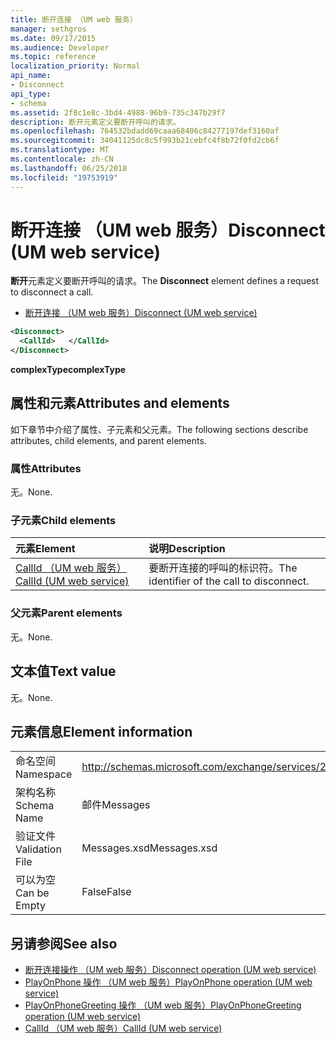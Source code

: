 ```yaml
---
title: 断开连接 （UM web 服务）
manager: sethgros
ms.date: 09/17/2015
ms.audience: Developer
ms.topic: reference
localization_priority: Normal
api_name:
- Disconnect
api_type:
- schema
ms.assetid: 2f8c1e8c-3bd4-4988-96b9-735c347b29f7
description: 断开元素定义要断开呼叫的请求。
ms.openlocfilehash: 764532bdadd69caaa68406c84277197def3160af
ms.sourcegitcommit: 34041125dc8c5f993b21cebfc4f8b72f0fd2cb6f
ms.translationtype: MT
ms.contentlocale: zh-CN
ms.lasthandoff: 06/25/2018
ms.locfileid: "19753919"
---
```

# <a name="disconnect-um-web-service"></a><span data-ttu-id="5d84b-103">断开连接 （UM web 服务）</span><span class="sxs-lookup"><span data-stu-id="5d84b-103">Disconnect (UM web service)</span></span>

<span data-ttu-id="5d84b-104">**断开**元素定义要断开呼叫的请求。</span><span class="sxs-lookup"><span data-stu-id="5d84b-104">The **Disconnect** element defines a request to disconnect a call.</span></span> 
  
- [<span data-ttu-id="5d84b-105">断开连接 （UM web 服务）</span><span class="sxs-lookup"><span data-stu-id="5d84b-105">Disconnect (UM web service)</span></span>](disconnect-um-web-service.md)
  
```xml
<Disconnect>
  <CallId>   </CallId>
</Disconnect>
```

 <span data-ttu-id="5d84b-106">**complexType**</span><span class="sxs-lookup"><span data-stu-id="5d84b-106">**complexType**</span></span>
## <a name="attributes-and-elements"></a><span data-ttu-id="5d84b-107">属性和元素</span><span class="sxs-lookup"><span data-stu-id="5d84b-107">Attributes and elements</span></span>

<span data-ttu-id="5d84b-108">如下章节中介绍了属性、子元素和父元素。</span><span class="sxs-lookup"><span data-stu-id="5d84b-108">The following sections describe attributes, child elements, and parent elements.</span></span>
  
### <a name="attributes"></a><span data-ttu-id="5d84b-109">属性</span><span class="sxs-lookup"><span data-stu-id="5d84b-109">Attributes</span></span>

<span data-ttu-id="5d84b-110">无。</span><span class="sxs-lookup"><span data-stu-id="5d84b-110">None.</span></span>
  
### <a name="child-elements"></a><span data-ttu-id="5d84b-111">子元素</span><span class="sxs-lookup"><span data-stu-id="5d84b-111">Child elements</span></span>

|<span data-ttu-id="5d84b-112">**元素**</span><span class="sxs-lookup"><span data-stu-id="5d84b-112">**Element**</span></span>|<span data-ttu-id="5d84b-113">**说明**</span><span class="sxs-lookup"><span data-stu-id="5d84b-113">**Description**</span></span>|
|:-----|:-----|
|[<span data-ttu-id="5d84b-114">CallId （UM web 服务）</span><span class="sxs-lookup"><span data-stu-id="5d84b-114">CallId (UM web service)</span></span>](callid-um-web-service.md) <br/> |<span data-ttu-id="5d84b-115">要断开连接的呼叫的标识符。</span><span class="sxs-lookup"><span data-stu-id="5d84b-115">The identifier of the call to disconnect.</span></span>  <br/> |
   
### <a name="parent-elements"></a><span data-ttu-id="5d84b-116">父元素</span><span class="sxs-lookup"><span data-stu-id="5d84b-116">Parent elements</span></span>

<span data-ttu-id="5d84b-117">无。</span><span class="sxs-lookup"><span data-stu-id="5d84b-117">None.</span></span>
  
## <a name="text-value"></a><span data-ttu-id="5d84b-118">文本值</span><span class="sxs-lookup"><span data-stu-id="5d84b-118">Text value</span></span>

<span data-ttu-id="5d84b-119">无。</span><span class="sxs-lookup"><span data-stu-id="5d84b-119">None.</span></span>
  
## <a name="element-information"></a><span data-ttu-id="5d84b-120">元素信息</span><span class="sxs-lookup"><span data-stu-id="5d84b-120">Element information</span></span>

|||
|:-----|:-----|
|<span data-ttu-id="5d84b-121">命名空间</span><span class="sxs-lookup"><span data-stu-id="5d84b-121">Namespace</span></span>  <br/> |http://schemas.microsoft.com/exchange/services/2006/messages  <br/> |
|<span data-ttu-id="5d84b-122">架构名称</span><span class="sxs-lookup"><span data-stu-id="5d84b-122">Schema Name</span></span>  <br/> |<span data-ttu-id="5d84b-123">邮件</span><span class="sxs-lookup"><span data-stu-id="5d84b-123">Messages</span></span>  <br/> |
|<span data-ttu-id="5d84b-124">验证文件</span><span class="sxs-lookup"><span data-stu-id="5d84b-124">Validation File</span></span>  <br/> |<span data-ttu-id="5d84b-125">Messages.xsd</span><span class="sxs-lookup"><span data-stu-id="5d84b-125">Messages.xsd</span></span>  <br/> |
|<span data-ttu-id="5d84b-126">可以为空</span><span class="sxs-lookup"><span data-stu-id="5d84b-126">Can be Empty</span></span>  <br/> |<span data-ttu-id="5d84b-127">False</span><span class="sxs-lookup"><span data-stu-id="5d84b-127">False</span></span>  <br/> |
   
## <a name="see-also"></a><span data-ttu-id="5d84b-128">另请参阅</span><span class="sxs-lookup"><span data-stu-id="5d84b-128">See also</span></span>

- [<span data-ttu-id="5d84b-129">断开连接操作 （UM web 服务）</span><span class="sxs-lookup"><span data-stu-id="5d84b-129">Disconnect operation (UM web service)</span></span>](disconnect-operation-um-web-service.md)  
- [<span data-ttu-id="5d84b-130">PlayOnPhone 操作 （UM web 服务）</span><span class="sxs-lookup"><span data-stu-id="5d84b-130">PlayOnPhone operation (UM web service)</span></span>](playonphone-operation-um-web-service.md) 
- [<span data-ttu-id="5d84b-131">PlayOnPhoneGreeting 操作 （UM web 服务）</span><span class="sxs-lookup"><span data-stu-id="5d84b-131">PlayOnPhoneGreeting operation (UM web service)</span></span>](playonphonegreeting-operation-um-web-service.md)  
- [<span data-ttu-id="5d84b-132">CallId （UM web 服务）</span><span class="sxs-lookup"><span data-stu-id="5d84b-132">CallId (UM web service)</span></span>](callid-um-web-service.md)

